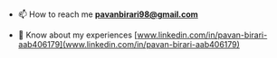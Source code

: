 

- 📫 How to reach me **pavanbirari98@gmail.com**

- 📄 Know about my experiences [www.linkedin.com/in/pavan-birari-aab406179](www.linkedin.com/in/pavan-birari-aab406179)

